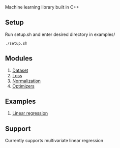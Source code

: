 Machine learning library built in C++

## Setup
Run setup.sh and enter desired directory in examples/
```
./setup.sh
```

## Modules
1. [Dataset](./src/dataset/)
2. [Loss](./src/loss)
3. [Normalization](./src/normalization/)
4. [Optimizers](./src/optimizers/)

## Examples
1. [Linear regression](./examples/linear_regression/)

## Support
Currently supports multivariate linear regression